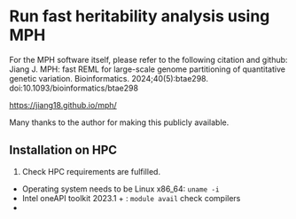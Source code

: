 # Run fast heritability analysis using MPH

For the MPH software itself, please refer to the following citation and github:    
Jiang J. MPH: fast REML for large-scale genome partitioning of quantitative genetic variation. Bioinformatics. 2024;40(5):btae298. doi:10.1093/bioinformatics/btae298    

https://jiang18.github.io/mph/     

Many thanks to the author for making this publicly available. 

## Installation on HPC

1) Check HPC requirements are fulfilled.
- Operating system needs to be Linux x86_64: `uname -i` 
- Intel oneAPI toolkit 2023.1 + : `module avail` check compilers
- 
